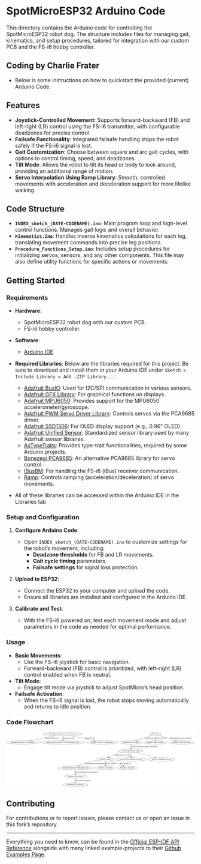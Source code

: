 # SpotMicroESP32 Arduino Code

This directory contains the Arduino code for controlling the SpotMicroESP32 robot dog. The structure includes files for managing gait, kinematics, and setup procedures, tailored for integration with our custom PCB and the FS-i6 hobby controller.

## Coding by Charlie Frater ##

- Below is some instructions on how to quickstart the provided (current) Arduino Code.

## Features

- **Joystick-Controlled Movement**: Supports forward-backward (FB) and left-right (LR) control using the FS-i6 transmitter, with configurable deadzones for precise control.
- **Failsafe Functionality**: Integrated failsafe handling stops the robot safely if the FS-i6 signal is lost.
- **Gait Customization**: Choose between square and arc gait cycles, with options to control timing, speed, and deadzones.
- **Tilt Mode**: Allows the robot to tilt its head or body to look around, providing an additional range of motion.
- **Servo Interpolation Using Ramp Library**: Smooth, controlled movements with acceleration and deceleration support for more lifelike walking.

## Code Structure

- **`INDEX_sketch_(DATE-CODENAME).ino`**: Main program loop and high-level control functions. Manages gait logic and overall behavior.
- **`Kinematics.ino`**: Handles inverse kinematics calculations for each leg, translating movement commands into precise leg positions.
- **`Procedure_Functions_Setup.ino`**: Includes setup procedures for initializing servos, sensors, and any other components. This file may also define utility functions for specific actions or movements.

## Getting Started

### Requirements

- **Hardware**:
  - SpotMicroESP32 robot dog with our custom PCB.
  - FS-i6 hobby controller.

- **Software**:
  - [Arduino IDE](https://www.arduino.cc/en/software)
  
- **Required Libraries**:
  Below are the libraries required for this project. Be sure to download and install them in your Arduino IDE under `Sketch > Include Library > Add .ZIP Library...`:

  - [Adafruit BusIO](https://github.com/adafruit/Adafruit_BusIO): Used for I2C/SPI communication in various sensors.
  - [Adafruit GFX Library](https://github.com/adafruit/Adafruit-GFX-Library): For graphical functions on displays.
  - [Adafruit MPU6050](https://github.com/adafruit/Adafruit_MPU6050): Provides support for the MPU6050 accelerometer/gyroscope.
  - [Adafruit PWM Servo Driver Library](https://github.com/adafruit/Adafruit-PWM-Servo-Driver-Library): Controls servos via the PCA9685 driver.
  - [Adafruit SSD1306](https://github.com/adafruit/Adafruit_SSD1306): For OLED display support (e.g., 0.96" OLED).
  - [Adafruit Unified Sensor](https://github.com/adafruit/Adafruit_Sensor): Standardized sensor library used by many Adafruit sensor libraries.
  - [AxTypeTraits](https://github.com/xoRaxes/AxTypeTraits): Provides type-trait functionalities, required by some Arduino projects.
  - [Bonezegi PCA9685](https://github.com/bonezegi/PCA9685): An alternative PCA9685 library for servo control.
  - [IBusBM](https://github.com/bolderflight/IBusBM): For handling the FS-i6 (iBus) receiver communication.
  - [Ramp](https://github.com/Erriez/ErriezRamp): Controls ramping (acceleration/deceleration) of servo movements.

- All of these libraries can be accessed within the Arduino IDE in the Libraries tab
### Setup and Configuration

1. **Configure Arduino Code**:
   - Open `INDEX_sketch_(DATE-CODENAME).ino` to customize settings for the robot’s movement, including:
     - **Deadzone thresholds** for FB and LR movements.
     - **Gait cycle timing** parameters.
     - **Failsafe settings** for signal loss protection.

2. **Upload to ESP32**:
   - Connect the ESP32 to your computer and upload the code.
   - Ensure all libraries are installed and configured in the Arduino IDE.

3. **Calibrate and Test**:
   - With the FS-i6 powered on, test each movement mode and adjust parameters in the code as needed for optimal performance.

### Usage

- **Basic Movements**:
  - Use the FS-i6 joystick for basic navigation.
  - Forward-backward (FB) control is prioritized, with left-right (LR) control enabled when FB is neutral.
- **Tilt Mode**:
  - Engage tilt mode via joystick to adjust SpotMicro’s head position.
- **Failsafe Activation**:
  - When the FS-i6 signal is lost, the robot stops moving automatically and returns to idle position.

### Code Flowchart

![Flowchart](https://github.com/Blacksheep909/SpotMicroESP32/blob/master/code/detailed_robot_dog_flowchart.png)



## Contributing

For contributions or to report issues, please contact us or open an issue in this fork’s repository.

---

Everything you need to know, can be found in the [Official ESP-IDF API Reference](https://docs.espressif.com/projects/esp-idf/en/latest/esp32/api-reference/index.html)	alongside with many linked example-projects to their [Github Examples Page](https://github.com/espressif/esp-idf/tree/master/examples).
